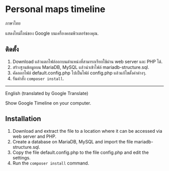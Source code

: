 # Personal maps timeline

ภาษาไทย

แสดงไทม์ไลน์ของ Google บนเครื่องคอมพิวเตอร์ของคุณ.

## ติดตั้ง
1. Download แล้วแตกไฟล์ออกบนตำแหน่งที่สามารถเรียกใช้ผ่าน web server และ PHP ได้.
2. สร้างฐานข้อมูลบน MariaDB, MySQL แล้วนำเข้าไฟล์ mariadb-structure.sql.
3. คัดลอกไฟล์ default.config.php ไปเป็นไฟล์ config.php แล้วแก้ไขตั้งค่าต่างๆ.
4. รันคำสั่ง `composer install`.

---

English (translated by Google Translate)

Show Google Timeline on your computer.

## Installation
1. Download and extract the file to a location where it can be accessed via web server and PHP.
2. Create a database on MariaDB, MySQL and import the file mariadb-structure.sql.
3. Copy the file default.config.php to the file config.php and edit the settings.
4. Run the `composer install` command.